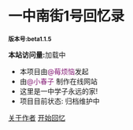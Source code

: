 
# **一中南街1号回忆录**
 <small>**版本号:beta1.1.5**</small>

**本站访问量:**<span id="twikoo_visitors">加载中</span>

- 本项目由<font color= #871F78>@莓烦恼</font>发起
- 由<font color= #871F78>@小春子</font> 制作在线网站
- 这里是一中学子永远的家!
- 项目目前状态: 归档维护中

[关于作者](https://www.springing.top)
[开始回忆](#一中南街1号回忆录)


